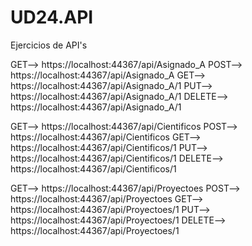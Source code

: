 # UD24.API
Ejercicios de API's

GET--> https://localhost:44367/api/Asignado_A
POST--> https://localhost:44367/api/Asignado_A
GET--> https://localhost:44367/api/Asignado_A/1
PUT--> https://localhost:44367/api/Asignado_A/1
DELETE--> https://localhost:44367/api/Asignado_A/1


GET--> https://localhost:44367/api/Cientificos
POST--> https://localhost:44367/api/Cientificos
GET--> https://localhost:44367/api/Cientificos/1
PUT--> https://localhost:44367/api/Cientificos/1
DELETE--> https://localhost:44367/api/Cientificos/1


GET--> https://localhost:44367/api/Proyectoes
POST--> https://localhost:44367/api/Proyectoes
GET--> https://localhost:44367/api/Proyectoes/1
PUT--> https://localhost:44367/api/Proyectoes/1
DELETE--> https://localhost:44367/api/Proyectoes/1
